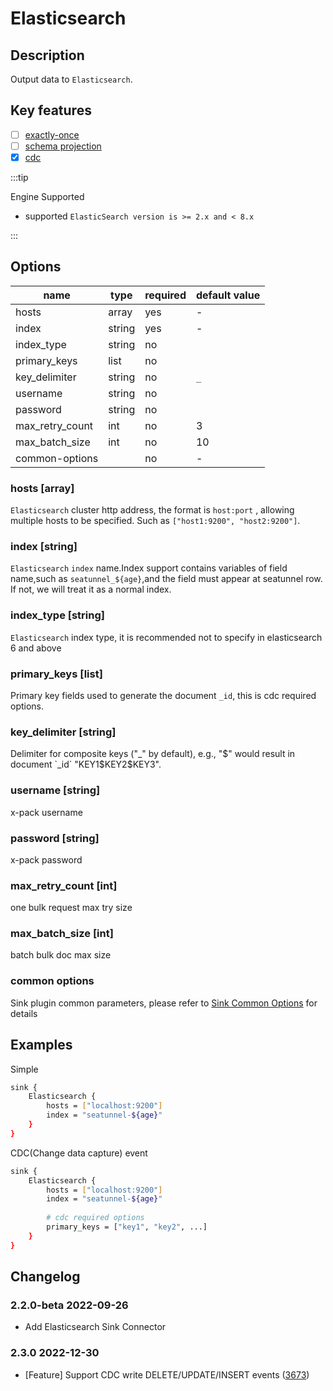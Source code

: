 # Elasticsearch

## Description

Output data to `Elasticsearch`.

## Key features

- [ ] [exactly-once](../../concept/connector-v2-features.md)
- [ ] [schema projection](../../concept/connector-v2-features.md)
- [x] [cdc](../../concept/connector-v2-features.md)

:::tip

Engine Supported

* supported  `ElasticSearch version is >= 2.x and < 8.x`

:::

## Options

| name            | type   | required | default value | 
|-----------------|--------|----------|---------------|
| hosts           | array  | yes      | -             |
| index           | string | yes      | -             |
| index_type      | string | no       |               |
| primary_keys    | list   | no       |               |
| key_delimiter   | string | no       | `_`           |
| username        | string | no       |               |
| password        | string | no       |               | 
| max_retry_count | int    | no       | 3             |
| max_batch_size  | int    | no       | 10            |
| common-options  |        | no       | -             |


### hosts [array]
`Elasticsearch` cluster http address, the format is `host:port` , allowing multiple hosts to be specified. Such as `["host1:9200", "host2:9200"]`.

### index [string]
`Elasticsearch`  `index` name.Index support contains variables of field name,such as `seatunnel_${age}`,and the field must appear at seatunnel row.
If not, we will treat it as a normal index.

### index_type [string]
`Elasticsearch` index type, it is recommended not to specify in elasticsearch 6 and above

### primary_keys [list]
Primary key fields used to generate the document `_id`, this is cdc required options.

### key_delimiter [string]
Delimiter for composite keys ("_" by default), e.g., "$" would result in document `_id` "KEY1$KEY2$KEY3".

### username [string]
x-pack username

### password [string]
x-pack password

### max_retry_count [int]
one bulk request max try size

### max_batch_size [int]
batch bulk doc max size

### common options

Sink plugin common parameters, please refer to [Sink Common Options](common-options.md) for details

## Examples

Simple

```bash
sink {
    Elasticsearch {
        hosts = ["localhost:9200"]
        index = "seatunnel-${age}"
    }
}
```

CDC(Change data capture) event

```bash
sink {
    Elasticsearch {
        hosts = ["localhost:9200"]
        index = "seatunnel-${age}"
        
        # cdc required options
        primary_keys = ["key1", "key2", ...]
    }
}
```

## Changelog

### 2.2.0-beta 2022-09-26

- Add Elasticsearch Sink Connector

### 2.3.0 2022-12-30

- [Feature] Support CDC write DELETE/UPDATE/INSERT events ([3673](https://github.com/apache/incubator-seatunnel/pull/3673))
